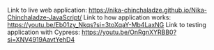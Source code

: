 Link to live web application: https://nika-chinchaladze.github.io/Nika-Chinchaladze-JavaScript/
Link to how application works: https://youtu.be/Eb01zy_Nkqs?si=3toXqaY-Mb4LaxNG
Link to testing application with Cypress: https://youtu.be/OnRgnXYRBB0?si=XNV4919AavtYehD4
